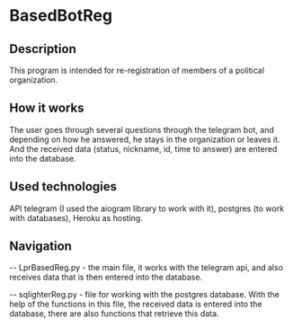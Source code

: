 # BasedBotReg

Description
-------

This program is intended for re-registration of members of a political organization.


How it works
-------

The user goes through several questions through the telegram bot, and depending on how he answered, he stays in the organization or leaves it. And the received data (status, nickname, id, time to answer) are entered into the database.


Used technologies
-------

API telegram (I used the aiogram library to work with it), postgres (to work with databases), Heroku as hosting.


Navigation
-------

-- LprBasedReg.py - the main file, it works with the telegram api, and also receives data that is then entered into the database.

-- sqlighterReg.py - file for working with the postgres database. With the help of the functions in this file, the received data is entered into the database, there are also functions that retrieve this data.
